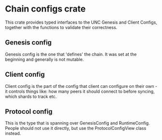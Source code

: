 # Chain configs crate

This crate provides typed interfaces to the UNC Genesis and Client Configs, together with the functions to validate their correctness.

## Genesis config
Genesis config is the one that 'defines' the chain. It was set at the beginning and generally is not mutable. 

## Client config

Client config is the part of the config that client can configure on their own - it controls things like: how many peers it should connect to before syncing, which shards to track etc.

## Protocol config
This is the type that is spanning over GenesisConfig and RuntimeConfig. People should not use it directly, but use the ProtocolConfigView class instead.